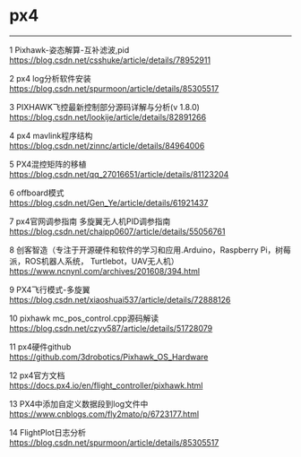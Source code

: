 # px4
***
1 Pixhawk-姿态解算-互补滤波,pid  
https://blog.csdn.net/csshuke/article/details/78952911

2 px4 log分析软件安装  
https://blog.csdn.net/spurmoon/article/details/85305517

3 PIXHAWK飞控最新控制部分源码详解与分析(v 1.8.0)  
https://blog.csdn.net/lookije/article/details/82891266

4 px4 mavlink程序结构  
https://blog.csdn.net/zinnc/article/details/84964006

5 PX4混控矩阵的移植  
https://blog.csdn.net/qq_27016651/article/details/81123204

6 offboard模式  
https://blog.csdn.net/Gen_Ye/article/details/61921437

7 px4官网调参指南 多旋翼无人机PID调参指南  
https://blog.csdn.net/chaipp0607/article/details/55056761

8 创客智造（专注于开源硬件和软件的学习和应用.Arduino，Raspberry Pi，树莓派，ROS机器人系统， Turtlebot，UAV无人机）   
https://www.ncnynl.com/archives/201608/394.html

9 PX4飞行模式-多旋翼  
https://blog.csdn.net/xiaoshuai537/article/details/72888126

10 pixhawk mc_pos_control.cpp源码解读  
https://blog.csdn.net/czyv587/article/details/51728079

11 px4硬件github  
https://github.com/3drobotics/Pixhawk_OS_Hardware

12 px4官方文档  
https://docs.px4.io/en/flight_controller/pixhawk.html

13 PX4中添加自定义数据段到log文件中  
https://www.cnblogs.com/fly2mato/p/6723177.html

14 FlightPlot日志分析  
https://blog.csdn.net/spurmoon/article/details/85305517